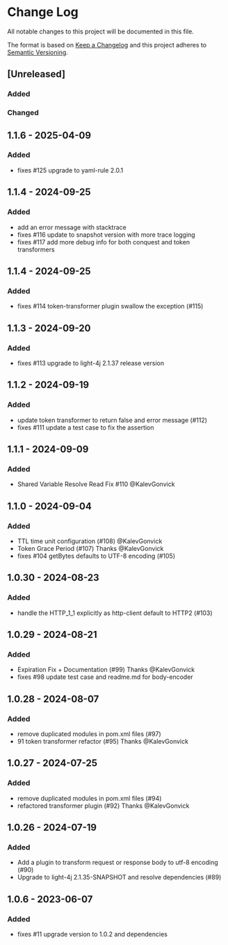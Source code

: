# Change Log
All notable changes to this project will be documented in this file.

The format is based on [Keep a Changelog](http://keepachangelog.com/)
and this project adheres to [Semantic Versioning](http://semver.org/).

## [Unreleased]

### Added

### Changed

## 1.1.6 - 2025-04-09

### Added
- fixes #125 upgrade to yaml-rule 2.0.1

## 1.1.4 - 2024-09-25

### Added
- add an error message with stacktrace
- fixes #116 update to snapshot version with more trace logging
- fixes #117 add more debug info for both conquest and token transformers

## 1.1.4 - 2024-09-25

### Added
- fixes #114 token-transformer plugin swallow the exception (#115)

## 1.1.3 - 2024-09-20

### Added
- fixes #113 upgrade to light-4j 2.1.37 release version

## 1.1.2 - 2024-09-19

### Added
- update token transformer to return false and error message (#112)
- fixes #111 update a test case to fix the assertion

## 1.1.1 - 2024-09-09

### Added
- Shared Variable Resolve Read Fix #110 @KalevGonvick

## 1.1.0 - 2024-09-04

### Added
- TTL time unit configuration (#108) @KalevGonvick
- Token Grace Period (#107) Thanks @KalevGonvick
- fixes #104 getBytes defaults to UTF-8 encoding (#105)

## 1.0.30 - 2024-08-23

### Added
- handle the HTTP_1_1 explicitly as http-client default to HTTP2 (#103)


## 1.0.29 - 2024-08-21

### Added
- Expiration Fix + Documentation (#99) Thanks @KalevGonvick
- fixes #98 update test case and readme.md for body-encoder

## 1.0.28 - 2024-08-07

### Added
- remove duplicated modules in pom.xml files (#97)
- 91 token transformer refactor (#95) Thanks @KalevGonvick

## 1.0.27 - 2024-07-25

### Added
- remove duplicated modules in pom.xml files (#94)
- refactored transformer plugin (#92) Thanks @KalevGonvick


## 1.0.26 - 2024-07-19

### Added
- Add a plugin to transform request or response body to utf-8 encoding (#90)
- Upgrade to light-4j 2.1.35-SNAPSHOT and resolve dependencies (#89)


## 1.0.6 - 2023-06-07

### Added
- fixes #11 upgrade version to 1.0.2 and dependencies

